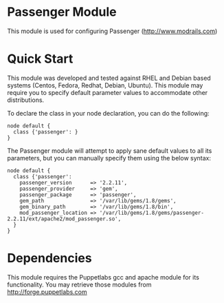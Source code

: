 # Passenger Module

This module is used for configuring Passenger (http://www.modrails.com)

# Quick Start

This module was developed and tested against RHEL and Debian based systems (Centos, Fedora, Redhat, Debian, Ubuntu). This module may require you to specify default parameter values to accommodate other distributions. 

To declare the class in your node declaration, you can do the following:

    node default {
      class {'passenger': }
    }

The Passenger module will attempt to apply sane default values to all its parameters, but you can manually specify them using the below syntax:

    node default {
      class {'passenger':
        passenger_version      => '2.2.11',
        passenger_provider     => 'gem',
        passenger_package      => 'passenger',
        gem_path               => '/var/lib/gems/1.8/gems',
        gem_binary_path        => '/var/lib/gems/1.8/bin',
        mod_passenger_location => '/var/lib/gems/1.8/gems/passenger-2.2.11/ext/apache2/mod_passenger.so',
      }
    }

# Dependencies

This module requires the Puppetlabs gcc and apache module for its functionality.  You may retrieve those modules from http://forge.puppetlabs.com
